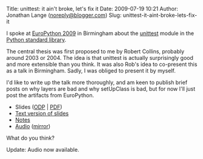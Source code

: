 Title: unittest: it ain't broke, let's fix it
Date: 2009-07-19 10:21
Author: Jonathan Lange (noreply@blogger.com)
Slug: unittest-it-aint-broke-lets-fix-it

I spoke at [EuroPython 2009](http://www.europython.eu/) in Birmingham
about the [unittest](http://docs.python.org/library/unittest.html)
module in the [Python standard
library](http://docs.python.org/library/index.html).  
  
The central thesis was first proposed to me by Robert Collins, probably
around 2003 or 2004. The idea is that unittest is actually surprisingly
good and more extensible than you think. It was also Rob's idea to
co-present this as a talk in Birmingham. Sadly, I was obliged to present
it by myself.  
  
I'd like to write up the talk more thoroughly, and am keen to publish
brief posts on why layers are bad and why setUpClass is bad, but for now
I'll just post the artifacts from EuroPython.  

-   Slides
    ([ODP](http://mumak.net/stuff/EuroPython-2009-unittest-jml.odp) |
    [PDF](http://mumak.net/stuff/EuroPython-2009-unittest-jml.pdf))  
-   [Text version of
    slides](http://mumak.net/stuff/unittest-lets-fix-it-slides.txt)
-   [Notes](http://mumak.net/stuff/unittest-lets-fix-it.txt)
-   [Audio](http://static.mumak.net/Jonathan_Lange-Unittest_It_aint_broke_lets_fix_it.ogg)
    ([mirror](http://wiki.europython.eu/RecordedTalks?action=AttachFile&do=get&target=Jonathan_Lange-Unittest_It_aint_broke_lets_fix_it.ogg))  

What do you think?  
  
<span>Update</span>: Audio now available.

